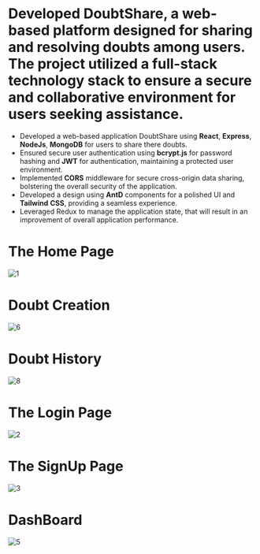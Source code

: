 # Developed DoubtShare, a web-based platform designed for sharing and resolving doubts among users. The project utilized a full-stack technology stack to ensure a secure and collaborative environment for users seeking assistance.
*  Developed a web-based application DoubtShare using **React**, **Express**, **NodeJs**, **MongoDB** for users to share there doubts.
*  Ensured secure user authentication using **bcrypt.js** for password hashing and **JWT** for authentication, maintaining a protected user environment.
*  Implemented **CORS** middleware for secure cross-origin data sharing, bolstering the overall security of the application.
*  Developed a design using **AntD** components for a polished UI and **Tailwind** **CSS**, providing a seamless experience.
*  Leveraged Redux to manage the application state, that will result in an improvement of overall application performance.

  # The Home Page
  ![1](https://github.com/abhishektyagi88/DoubtShare/assets/146976779/22299c8a-2635-44d3-b2a5-37ae603417ab)
  # Doubt Creation
  ![6](https://github.com/abhishektyagi88/DoubtShare/assets/146976779/fcd8eff6-a343-4250-9489-42970e598620)
  # Doubt History
  ![8](https://github.com/abhishektyagi88/DoubtShare/assets/146976779/624b1a47-58f7-4f24-8ef6-be890e8c4e2e)
  # The Login Page
  ![2](https://github.com/abhishektyagi88/DoubtShare/assets/146976779/ea8d6c3e-13f1-4cee-b56f-e521bf668f43)
  # The SignUp Page
  ![3](https://github.com/abhishektyagi88/DoubtShare/assets/146976779/326acdca-d283-4b9c-9e3e-dcc297fa08f7)
  # DashBoard
  ![5](https://github.com/abhishektyagi88/DoubtShare/assets/146976779/9074d054-01db-4fc8-9a4f-939072b1cc48)




